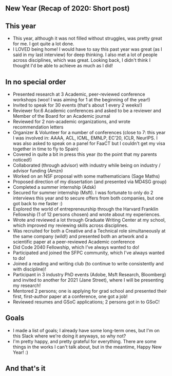 ## New Year (Recap of 2020: Short post)

## This year 
- This year, although it was not filled without struggles, was pretty great for me. I got quite a lot done.
- I LOVED being home! I would have to say this past year was great (as I said in my last interview) for deep thinking.
  I also met a lot of people across disciplines, which was great. Looking back, I didn't think I thought I'd be able to achieve as much as I did!

## In no special order
- Presented research at 3 Academic, peer-reviewed conference workshops (woo! I was aiming for 1 at the beginning of the year!)
- Invited to speak for 30 events (that's about 1 every 2 weeks!)
- Reviewer for.6 Academic conferences and asked to be a reviewer and Member of the Board for an Academic journal
- Reviewed for 2 non-academic organizations, and wrote recommendation letters
- Organizer & Volunteer for a number of conferences (close to 7: this year I was involved in:  AAAA, ACL, ICML, EMNLP,  EC’20, ICLR, NeurIPS. I was also asked
  to speak on a panel for FaaCT but I couldn't get my visa together in time to fly to Spain)
- Covered in quite a bit in press this year (to the point that my parents noticed!)
- Collaborated (through advisor) with industry while being on industry / advisor funding (Amzn)
- Worked on an NSF proposal with some mathematicians (Sage Maths)
- Proposed direction of my dissertation (and presented via MD4SG group)
- Completed a summer internship (Adsk)
- Secured for summer internship (Msft). I was fortunate to only do 2 interviews this year and to secure offers from both companies, but one got back to me faster :)
- Explored the world of entrepreneurship through the Harvard Franklin Fellowship (1 of 12 persons chosen) and wrote about my experiences. 
- Wrote and reviewed a lot through Graduate Writing Center at my school, which improved my reviewing skills across disciplines.
- Was recruited for both a Creative and a Technical role simultaneously at the same company (wild!) 
  and presented both an artwork and a scientific paper at a peer-reviewed Academic conference
- Did Code 2040 Fellowship, which I’ve always wanted to do!
- Participated and joined the SFPC community, which I've always wanted to do!
- Joined a reading and writing club (to continue to write consistently and with discipline)! 
- Participant in 3 industry PhD events (Adobe, Msft Research, Bloomberg) and invited to another for 2021 (Jane Street), where I will be presenting my research!
- Mentored 2 persons; one is applying for grad school and presented their first, first-author paper at a conference, one got a job!
- Reviewed resumes and GSoC applications; 2 persons got in to GSoC!

## Goals
- I made a list of goals; I already have some long-term ones, but I'm on this Slack where we're doing it anyways, so why not? 
- I'm pretty happy, and pretty grateful for everything. There are some things in the works I can't talk about, but in the meantime, Happy New Year! :)

## And that's it
